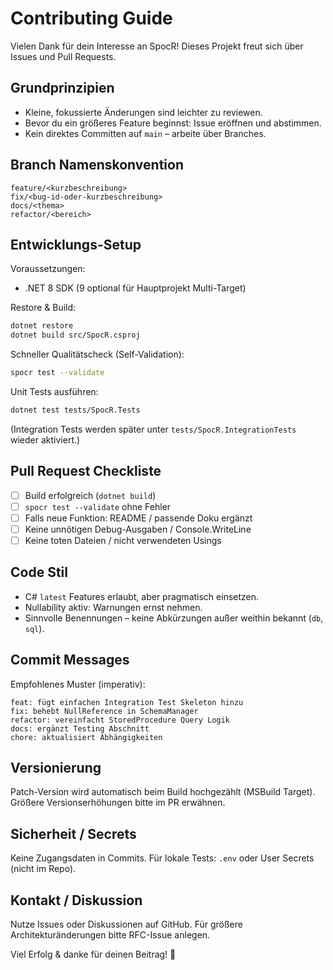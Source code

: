# Contributing Guide

Vielen Dank für dein Interesse an SpocR! Dieses Projekt freut sich über Issues und Pull Requests.

## Grundprinzipien
- Kleine, fokussierte Änderungen sind leichter zu reviewen.
- Bevor du ein größeres Feature beginnst: Issue eröffnen und abstimmen.
- Kein direktes Committen auf `main` – arbeite über Branches.

## Branch Namenskonvention
```
feature/<kurzbeschreibung>
fix/<bug-id-oder-kurzbeschreibung>
docs/<thema>
refactor/<bereich>
```

## Entwicklungs-Setup
Voraussetzungen:
- .NET 8 SDK (9 optional für Hauptprojekt Multi-Target)

Restore & Build:
```bash
dotnet restore
dotnet build src/SpocR.csproj
```

Schneller Qualitätscheck (Self-Validation):
```bash
spocr test --validate
```

Unit Tests ausführen:
```bash
dotnet test tests/SpocR.Tests
```

(Integration Tests werden später unter `tests/SpocR.IntegrationTests` wieder aktiviert.)

## Pull Request Checkliste
- [ ] Build erfolgreich (`dotnet build`)
- [ ] `spocr test --validate` ohne Fehler
- [ ] Falls neue Funktion: README / passende Doku ergänzt
- [ ] Keine unnötigen Debug-Ausgaben / Console.WriteLine
- [ ] Keine toten Dateien / nicht verwendeten Usings

## Code Stil
- C# `latest` Features erlaubt, aber pragmatisch einsetzen.
- Nullability aktiv: Warnungen ernst nehmen.
- Sinnvolle Benennungen – keine Abkürzungen außer weithin bekannt (`db`, `sql`).

## Commit Messages
Empfohlenes Muster (imperativ):
```
feat: fügt einfachen Integration Test Skeleton hinzu
fix: behebt NullReference in SchemaManager
refactor: vereinfacht StoredProcedure Query Logik
docs: ergänzt Testing Abschnitt
chore: aktualisiert Abhängigkeiten
```

## Versionierung
Patch-Version wird automatisch beim Build hochgezählt (MSBuild Target). Größere Versionserhöhungen bitte im PR erwähnen.

## Sicherheit / Secrets
Keine Zugangsdaten in Commits. Für lokale Tests: `.env` oder User Secrets (nicht im Repo).

## Kontakt / Diskussion
Nutze Issues oder Diskussionen auf GitHub. Für größere Architekturänderungen bitte RFC-Issue anlegen.

Viel Erfolg & danke für deinen Beitrag! 🙌
